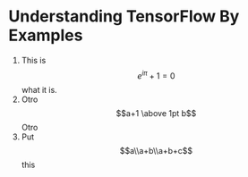 # Understanding TensorFlow By Examples

1. This is $$e^{i\pi}+1=0$$ what it is.
2. Otro $$a+1 \above 1pt b$$ Otro
3. Put $$a\\a+b\\a+b+c$$ this